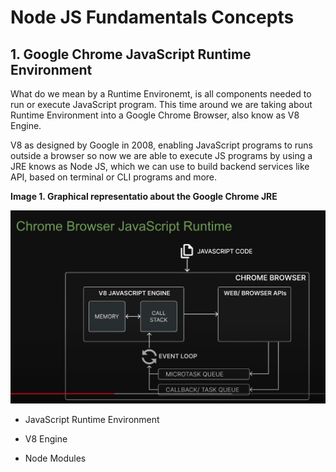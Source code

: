 # Node JS Fundamentals Concepts

## 1. Google Chrome JavaScript Runtime Environment

What do we mean by a Runtime Environemt, is all components needed to run or execute
JavaScript program. This time around we are taking about Runtime Environment into a 
Google Chrome Browser, also know as V8 Engine.  

V8 as designed by Google in 2008, enabling JavaScript programs to runs outside a browser
so now we are able to execute JS programs by using a JRE knows as Node JS, 
which we can use to build backend services like API, based on terminal or CLI programs and more.


**Image 1. Graphical representatio about the Google Chrome JRE** 

![image](./assets/google-chrome-javascritp-runtime-environment.png)

- JavaScript Runtime Environment

- V8 Engine

- Node Modules
